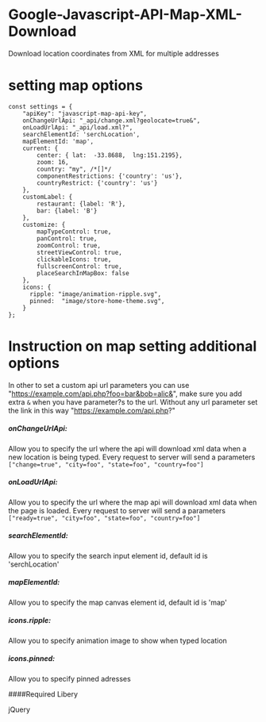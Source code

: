 # Google-Javascript-API-Map-XML-Download
Download location coordinates from XML for multiple addresses 


# setting map options
	const settings = {
		"apiKey": "javascript-map-api-key",
		onChangeUrlApi: "_api/change.xml?geolocate=true&",
		onLoadUrlApi: "_api/load.xml?",
		searchElementId: 'serchLocation',
		mapElementId: 'map',
		current: {
			center: { lat:  -33.8688,  lng:151.2195},
			zoom: 16, 
			country: "my", /*[]*/
			componentRestrictions: {'country': 'us'},
			countryRestrict: {'country': 'us'}
		},
		customLabel: {
			restaurant: {label: 'R'},
			bar: {label: 'B'}
		},
		customize: {
			mapTypeControl: true,
			panControl: true,
			zoomControl: true,
			streetViewControl: true,
			clickableIcons: true,
			fullscreenControl: true,
			placeSearchInMapBox: false
		},
		icons: {
		  ripple: "image/animation-ripple.svg",
		  pinned:  "image/store-home-theme.svg",
		}
	};

# Instruction on map setting additional options

In other to set a custom api url parameters you can use "https://example.com/api.php?foo=bar&bob=alic&", make sure you add extra `&` when you have parameter?s to the url. Without any url parameter set the link in this way "https://example.com/api.php?"

##### onChangeUrlApi: 
Allow you to specify the url where the api will download xml data when a new location is being typed.
Every request to server will send a parameters `["change=true", "city=foo", "state=foo", "country=foo"]`
##### onLoadUrlApi:
Allow you to specify the url where the map api will download xml data when the page is loaded.
Every request to server will send a parameters `["ready=true", "city=foo", "state=foo", "country=foo"]`
##### searchElementId:
Allow you to specify the search input element id, default id is 'serchLocation'
##### mapElementId:
Allow you to specify the map canvas element id, default id is 'map'
##### icons.ripple:
Allow you to specify animation image to show when typed location
##### icons.pinned:
Allow you to specify pinned adresses

####Required Libery

jQuery
